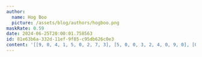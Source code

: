 ```yaml
---
author:
  name: Hog Boo
  picture: /assets/blog/authors/hogboo.png
maskRate: 0.59
date: 2024-06-25T20:00:01.758563
id: 81e63b6a-332d-11ef-9f85-c95db626c0e3
content: '[[9, 0, 4, 1, 5, 0, 2, 7, 3], [5, 0, 0, 3, 2, 4, 0, 9, 0], [0, 0, 6, 0, 8, 7, 0, 0, 0], [0, 0, 2, 0, 0, 3, 0, 0, 7], [4, 3, 7, 0, 0, 0, 0, 6, 2], [0, 0, 0, 0, 0, 8, 3, 4, 0], [2, 5, 8, 7, 0, 0, 4, 0, 0], [0, 4, 0, 0, 0, 0, 0, 0, 1], [0, 0, 0, 4, 0, 0, 0, 0, 0]]'
---
```

